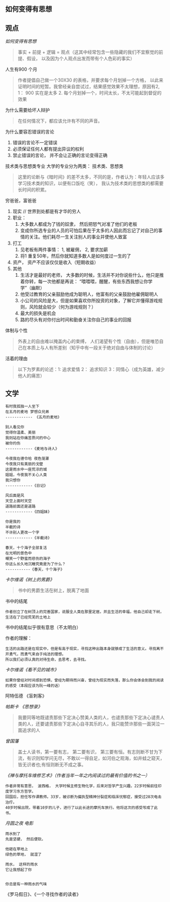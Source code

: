 如何变得有思想
----------------

观点
----------------

*如何变得有思想*

> 事实 + 前提 + 逻辑 = 观点（这其中经常包含一些隐藏的我们不宜察觉的前提、假设， 以及因为个人观点出发而带有个人色彩的事实）

人生有900 个月

> 作者提倡自己做一个30X30 的表格，并要求每个月划掉一个方格， 以此来证明时间的短暂。我曾经亲自尝试过，结果感觉效果不太理想，原因有2, 1： 900 实在是太多 2. 每个月划掉一个，时间太长，不太可能起到督促的效果

为什么需要给坏人辩护

> 在任何情况下，都应该允许有不同的声音。

为什么要容忍错误的言论

1. 错误的言论不一定错误
2. 必须保证任何人都有提出异议的权利
3. 禁止错误的言论， 并不会让正确的言论变得正确

技术类与思想类专业
大学的专业分为两类： 技术类、思想类

> 这里的论断与《暗时间》的差不太多，不同的是，作者认为：年轻人应该多学习技术类的知识，以便有口饭吃（笑）， 我认为技术类的思想类的都需要长时间的积累。

穷爸爸，富爸爸

1. 现实 // 世界到处都是有才华的穷人
2. 职业：
   1. 大多数人都成为了钱的奴隶， 然后把怒气对准了他们的老板
   2. 变成你所选专业的人员的可怕后果在于太多的人因此而忘记了对自己的事情的关注。他们耗尽一生关注别人的事业并使他人致富
3. 打工
   1. 见老板有两件事情： 1, 被雇佣， 2, 要求加薪
   2. 将1 重复50年，然后你就知道多数人是如何度过一生的了
4. 资产， 资产不应该仅仅是收入（短期收益）
5. 其他
   1. 生活才是最好的老师， 大多数的时候，生活并不对你说些什么，他只是推着你转，每一次他都是再说： “喂喂喂，醒醒，有些东西我想让你学学”（幽默）
   2. 他受过教育的父亲鼓励他成为聪明人，他富有的父亲鼓励他雇佣聪明人
   3. 小公司的风险是大，但是如果喜欢你所投资的对象，了解它并懂得游戏规则，风险就会较少（何为游戏规则？）
   4. 最大的损失是机会
   5. 路的尽头有对你付出时间和勤奋关注你自己的事业的回报

体制与个性
> 外表上的自由难以掩盖内心的束缚， 人们渴望有个性（自由），但是唯恐自己在本质上与人有所差别（知乎中有一段关于绝对自由与体制的讨论）

活着的理由

> 以下为罗素的论述：1: 追求爱情 2： 追求知识  3：同情心（成为英雄，减少他人的痛苦）


文学
------------------

    有时我孤独一人坐下
    在五月的麦地 梦想众兄弟
    ------------ 《五月的麦地》

    别人看见你
    觉得你温柔、美丽
    我则站在你痛苦质问的中心
    被你灼伤
    ------------《麦地与诗人》

    今夜我在德令哈 夜色笼罩
    今夜我只有美丽的戈壁
    这是雨水中一座荒凉的城
    姐姐，今夜我不关心人类
    我只想你
    ------------《日记》

    风后面是风
    天空上面时天空
    道路前面还是道路
    ------------《四姐妹》

    你是我的
    半截的诗
    不许别人更改一个字
    ------------《半截诗》

    春天，十个海子全部复活
    在光明的景色中
    嘲笑一个野蛮而悲伤的海子
    你这么长久地沉睡究竟是为了什么？
    -----------《春天，十个海子》



*卡尔维诺《树上的男爵》*

> 书中的男爵生活在树上，脱离了地面

书中的结尾

    作者创立了在树顶上的完善国家，说服全人类在那里定居，并且生活的幸福，他自己却走下树，生活在了已经荒芜的土地上

书中的结尾似乎很有意思（不太明白）

作者的理解：

    生活的出路还是在现实中，但是有高于现实，寻找这种出路本身就够成了生活的意义。寻找离不开勇气，而勇气来自于纯洁的理想。
    所以我们必须认真的对待生命，去思考，去寻找。


*卡尔维诺《看不见的城市》*

    如果你曾经对时间感到恐惧，曾经为期待而兴奋，曾经为现实而失落，那么你会体会到我的阅读的感受（本段应该为阮一峰的话）

阿特伍德 《盲刺客》

*帕斯卡 《思想录》*

> 我要同等地既谴责那些下定决心赞美人类的人，也谴责那些下定决心谴责人类的人，还要谴责那些下定决心自寻其乐的人，我只能赞许那些一面哭泣一面追求的人

*曾国藩*
> 盖士人读书，第一要有志， 第二要有识， 第三要有恒。有志则断不甘为下流，有识则知学问无尽，不敢以一得自足，如河伯之观海，如井蛙之窥天，皆无识者也;有恒则断无不成之事。

*《禅与摩托车维修艺术》（作者当年一年之内阅读过的最有价值的书之一）*

    作者非常有意思， 波西格， 大学时候主修生物化学，后来对哲学产生兴趣，22岁时候前往印度学习东方哲学。
    回国后，担任写作课教师。33岁，被诊断为偏执型精神分裂症和临床忧郁症，接受过28次电击治疗。
    40岁时候出院，带着10岁的儿子，进行了以此长途的摩托车旅行。他将这次的感受写成了此书。

*月圆之夜 电影*

    雨水到了
    先是坚硬， 然后便软。

    他砸在草地上
    绿色的草地， 就湿了

    雨水， 这样的雨水
    它让我想起了你


    你总是有一种雨水的气味

《罗马假日》、《一个寻找作者的读者》
